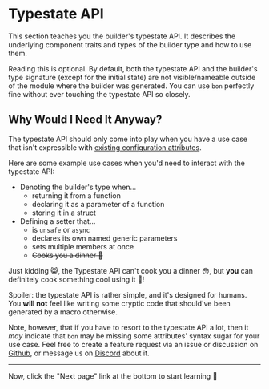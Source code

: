 # Typestate API

This section teaches you the builder's typestate API. It describes the underlying component traits and types of the builder type and how to use them.

Reading this is optional. By default, both the typestate API and the builder's type signature (except for the initial state) are not visible/nameable outside of the module where the builder was generated. You can use `bon` perfectly fine without ever touching the typestate API so closely.

## Why Would I Need It Anyway?

The typestate API should only come into play when you have a use case that isn't expressible with [existing configuration attributes](../reference/builder).

Here are some example use cases when you'd need to interact with the typestate API:

-   Denoting the builder's type when...
    -   returning it from a function
    -   declaring it as a parameter of a function
    -   storing it in a struct
-   Defining a setter that...
    -   is `unsafe` or `async`
    -   declares its own named generic parameters
    -   sets multiple members at once
    -   ~~Cooks you a dinner 🍝~~

Just kidding 😸, the Typestate API can't cook you a dinner 😳, but **you** can definitely cook something cool using it 💪!

Spoiler: the typestate API is rather simple, and it's designed for humans. You **will not** feel like writing some cryptic code that should've been generated by a macro otherwise.

Note, however, that if you have to resort to the typestate API a lot, then it _may_ indicate that `bon` may be missing some attributes' syntax sugar for your use case. Feel free to create a feature request via an issue or discussion on [Github](https://github.com/elastio/bon), or message us on [Discord](https://bon-rs.com/discord) about it.

---

Now, click the "Next page" link at the bottom to start learning 🚀
